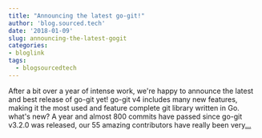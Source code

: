 ```yaml
---
title: "Announcing the latest go-git!"
author: 'blog.sourced.tech'
date: '2018-01-09'
slug: announcing-the-latest-gogit
categories:
- bloglink
tags:
  - blogsourcedtech
---
```


After a bit over a year of intense work, we're happy to announce the latest and best release of go-git yet! go-git v4 includes many new features, making it the most used and feature complete git library written in Go. what's new? A year and almost 800 commits have passed since go-git v3.2.0 was released, our 55 amazing contributors have really been very[... <i class="fas fa-external-link-alt"></i>](https://blog.sourced.tech//blog.sourced.tech/post/go-git-v4/)

